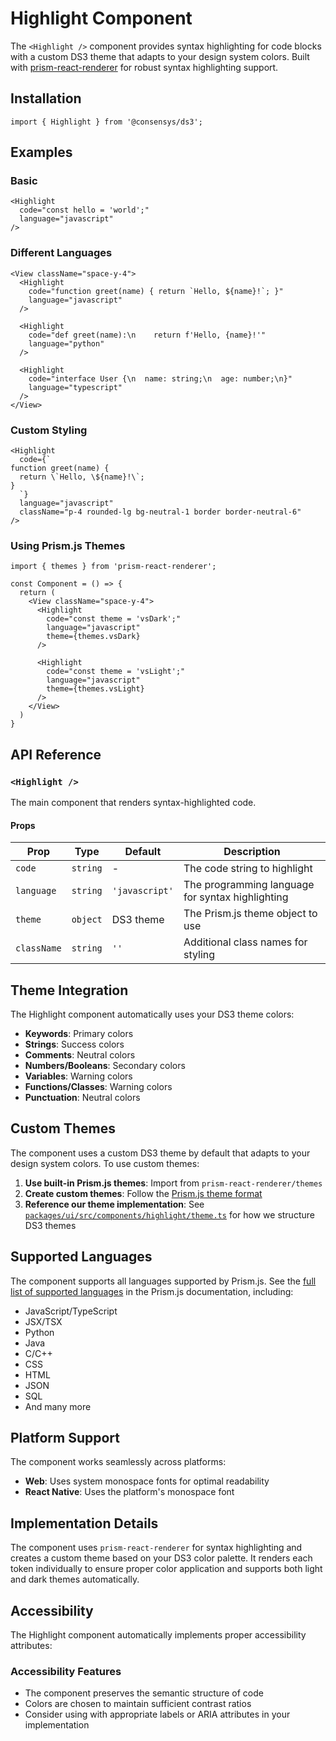 # Highlight Component

The `<Highlight />` component provides syntax highlighting for code blocks with a custom DS3 theme that adapts to your design system colors. Built with [prism-react-renderer](https://github.com/FormidableLabs/prism-react-renderer) for robust syntax highlighting support.

## Installation

```tsx
import { Highlight } from '@consensys/ds3';
```

## Examples

### Basic

```tsx live
<Highlight 
  code="const hello = 'world';" 
  language="javascript" 
/>
```

### Different Languages

```tsx live
<View className="space-y-4">
  <Highlight 
    code="function greet(name) { return `Hello, ${name}!`; }" 
    language="javascript" 
  />
  
  <Highlight 
    code="def greet(name):\n    return f'Hello, {name}!'" 
    language="python" 
  />
  
  <Highlight 
    code="interface User {\n  name: string;\n  age: number;\n}" 
    language="typescript" 
  />
</View>
```

### Custom Styling

```tsx live
<Highlight 
  code={`
function greet(name) {
  return \`Hello, \${name}!\`;
}
  `}
  language="javascript"
  className="p-4 rounded-lg bg-neutral-1 border border-neutral-6"
/>
```

### Using Prism.js Themes

```tsx live
import { themes } from 'prism-react-renderer';

const Component = () => {
  return (
    <View className="space-y-4">
      <Highlight 
        code="const theme = 'vsDark';" 
        language="javascript"
        theme={themes.vsDark}
      />
      
      <Highlight 
        code="const theme = 'vsLight';" 
        language="javascript"
        theme={themes.vsLight}
      />
    </View>
  )
}
```

## API Reference

### `<Highlight />`

The main component that renders syntax-highlighted code.

#### Props

| Prop | Type | Default | Description |
|------|------|---------|-------------|
| `code` | `string` | - | The code string to highlight |
| `language` | `string` | `'javascript'` | The programming language for syntax highlighting |
| `theme` | `object` | DS3 theme | The Prism.js theme object to use |
| `className` | `string` | `''` | Additional class names for styling |

## Theme Integration

The Highlight component automatically uses your DS3 theme colors:

- **Keywords**: Primary colors
- **Strings**: Success colors  
- **Comments**: Neutral colors
- **Numbers/Booleans**: Secondary colors
- **Variables**: Warning colors
- **Functions/Classes**: Warning colors
- **Punctuation**: Neutral colors

## Custom Themes

The component uses a custom DS3 theme by default that adapts to your design system colors. To use custom themes:

1. **Use built-in Prism.js themes**: Import from `prism-react-renderer/themes`
2. **Create custom themes**: Follow the [Prism.js theme format](https://prismjs.com/docs/Prism.html#.highlight)
3. **Reference our theme implementation**: See [`packages/ui/src/components/highlight/theme.ts`](../../src/components/highlight/theme.ts) for how we structure DS3 themes

## Supported Languages

The component supports all languages supported by Prism.js. See the [full list of supported languages](https://prismjs.com/#supported-languages) in the Prism.js documentation, including:

- JavaScript/TypeScript
- JSX/TSX
- Python
- Java
- C/C++
- CSS
- HTML
- JSON
- SQL
- And many more

## Platform Support

The component works seamlessly across platforms:

- **Web**: Uses system monospace fonts for optimal readability
- **React Native**: Uses the platform's monospace font

## Implementation Details

The component uses `prism-react-renderer` for syntax highlighting and creates a custom theme based on your DS3 color palette. It renders each token individually to ensure proper color application and supports both light and dark themes automatically.

## Accessibility

The Highlight component automatically implements proper accessibility attributes:

### Accessibility Features

- The component preserves the semantic structure of code
- Colors are chosen to maintain sufficient contrast ratios
- Consider using with appropriate labels or ARIA attributes in your implementation 